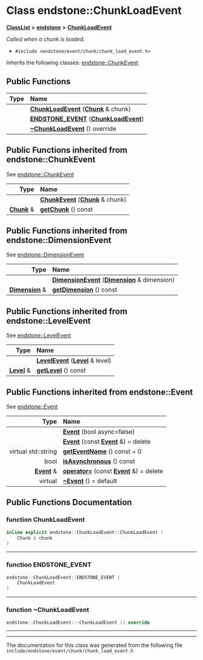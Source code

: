 

# Class endstone::ChunkLoadEvent



[**ClassList**](annotated.md) **>** [**endstone**](namespaceendstone.md) **>** [**ChunkLoadEvent**](classendstone_1_1ChunkLoadEvent.md)



_Called when a chunk is loaded._ 

* `#include <endstone/event/chunk/chunk_load_event.h>`



Inherits the following classes: [endstone::ChunkEvent](classendstone_1_1ChunkEvent.md)


















































































































## Public Functions

| Type | Name |
| ---: | :--- |
|   | [**ChunkLoadEvent**](#function-chunkloadevent) ([**Chunk**](classendstone_1_1Chunk.md) & chunk) <br> |
|   | [**ENDSTONE\_EVENT**](#function-endstone_event) ([**ChunkLoadEvent**](classendstone_1_1ChunkLoadEvent.md)) <br> |
|   | [**~ChunkLoadEvent**](#function-chunkloadevent) () override<br> |


## Public Functions inherited from endstone::ChunkEvent

See [endstone::ChunkEvent](classendstone_1_1ChunkEvent.md)

| Type | Name |
| ---: | :--- |
|   | [**ChunkEvent**](classendstone_1_1ChunkEvent.md#function-chunkevent) ([**Chunk**](classendstone_1_1Chunk.md) & chunk) <br> |
|  [**Chunk**](classendstone_1_1Chunk.md) & | [**getChunk**](classendstone_1_1ChunkEvent.md#function-getchunk) () const<br> |


## Public Functions inherited from endstone::DimensionEvent

See [endstone::DimensionEvent](classendstone_1_1DimensionEvent.md)

| Type | Name |
| ---: | :--- |
|   | [**DimensionEvent**](classendstone_1_1DimensionEvent.md#function-dimensionevent) ([**Dimension**](classendstone_1_1Dimension.md) & dimension) <br> |
|  [**Dimension**](classendstone_1_1Dimension.md) & | [**getDimension**](classendstone_1_1DimensionEvent.md#function-getdimension) () const<br> |


## Public Functions inherited from endstone::LevelEvent

See [endstone::LevelEvent](classendstone_1_1LevelEvent.md)

| Type | Name |
| ---: | :--- |
|   | [**LevelEvent**](classendstone_1_1LevelEvent.md#function-levelevent) ([**Level**](classendstone_1_1Level.md) & level) <br> |
|  [**Level**](classendstone_1_1Level.md) & | [**getLevel**](classendstone_1_1LevelEvent.md#function-getlevel) () const<br> |


## Public Functions inherited from endstone::Event

See [endstone::Event](classendstone_1_1Event.md)

| Type | Name |
| ---: | :--- |
|   | [**Event**](classendstone_1_1Event.md#function-event-12) (bool async=false) <br> |
|   | [**Event**](classendstone_1_1Event.md#function-event-22) (const [**Event**](classendstone_1_1Event.md) &) = delete<br> |
| virtual std::string | [**getEventName**](classendstone_1_1Event.md#function-geteventname) () const = 0<br> |
|  bool | [**isAsynchronous**](classendstone_1_1Event.md#function-isasynchronous) () const<br> |
|  [**Event**](classendstone_1_1Event.md) & | [**operator=**](classendstone_1_1Event.md#function-operator) (const [**Event**](classendstone_1_1Event.md) &) = delete<br> |
| virtual  | [**~Event**](classendstone_1_1Event.md#function-event) () = default<br> |




































































































































## Public Functions Documentation




### function ChunkLoadEvent 

```C++
inline explicit endstone::ChunkLoadEvent::ChunkLoadEvent (
    Chunk & chunk
) 
```




<hr>



### function ENDSTONE\_EVENT 

```C++
endstone::ChunkLoadEvent::ENDSTONE_EVENT (
    ChunkLoadEvent
) 
```




<hr>



### function ~ChunkLoadEvent 

```C++
endstone::ChunkLoadEvent::~ChunkLoadEvent () override
```




<hr>

------------------------------
The documentation for this class was generated from the following file `include/endstone/event/chunk/chunk_load_event.h`

